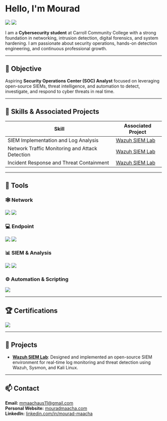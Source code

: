 # Hello, I'm Mourad
<a href="https://www.linkedin.com/in/mourad-maacha/"><img src="https://img.shields.io/badge/-LinkedIn-0072b1?&style=for-the-badge&logo=linkedin&logoColor=white" /></a>
<a href="https://mouradmaacha.com/2025/01/01/about-me/"><img src="https://img.shields.io/badge/-Portfolio-000000?&style=for-the-badge&logo=About.me&logoColor=white" /></a>

I am a **Cybersecurity student** at Carroll Community College with a strong foundation in networking, intrusion detection, digital forensics, and system hardening. I am passionate about security operations, hands-on detection engineering, and continuous professional growth.

---

## 🎯 Objective
Aspiring **Security Operations Center (SOC) Analyst** focused on leveraging open-source SIEMs, threat intelligence, and automation to detect, investigate, and respond to cyber threats in real time.

---

## 🧠 Skills & Associated Projects
| Skill | Associated Project |
|-----------------------------------------------|---------------------------------------------------|
| SIEM Implementation and Log Analysis | [Wazuh SIEM Lab](https://github.com/mouradmaacha/wazuh-siem-lab) |
| Network Traffic Monitoring and Attack Detection | [Wazuh SIEM Lab](https://github.com/mouradmaacha/wazuh-siem-lab) |
| Incident Response and Threat Containment | [Wazuh SIEM Lab](https://github.com/mouradmaacha/wazuh-siem-lab) |


---

## 🧰 Tools

### 🕸️ Network
<div>
    <img src="https://img.shields.io/badge/-Wireshark-1679A7?&style=for-the-badge&logo=Wireshark&logoColor=white" />
    <img src="https://img.shields.io/badge/-Nmap-00457C?&style=for-the-badge&logoColor=white" />
</div>

### 💻 Endpoint
<div>
    <img src="https://img.shields.io/badge/-Microsoft_Defender_for_Endpoint-00A4EF?&style=for-the-badge&logo=Microsoft&logoColor=white" />
    <img src="https://img.shields.io/badge/-Wazuh-5A0FC8?&style=for-the-badge&logo=Wazuh&logoColor=white" />
</div>

### 📊 SIEM & Analysis
<div>
    <img src="https://img.shields.io/badge/-Splunk-000000?&style=for-the-badge&logo=Splunk&logoColor=white" />
    <img src="https://img.shields.io/badge/-Wazuh-5A0FC8?&style=for-the-badge&logo=Wazuh&logoColor=white" />
</div>

### ⚙️ Automation & Scripting
<div>
    <img src="https://img.shields.io/badge/-PowerShell-5391FE?&style=for-the-badge&logo=PowerShell&logoColor=white" />
</div>

---

## 🏆 Certifications
<div>
    <a href="https://www.certmetrics.com/comptia/public/verification.aspx?code=D78008JZ9V3LPS12&trk=public_profile_see-credential"><img src="https://img.shields.io/badge/-Security%2B-FF0000?&style=for-the-badge&logo=CompTIA&logoColor=white" /></a>
</div>

---

## 💼 Projects
- [**Wazuh SIEM Lab**](https://github.com/mouradmaacha/wazuh-siem-lab): Designed and implemented an open-source SIEM environment for real-time log monitoring and threat detection using Wazuh, Sysmon, and Kali Linux.

---

## 📫 Contact
**Email:** mmaachaus11@gmail.com  
**Personal Website:** [mouradmaacha.com](https://mouradmaacha.com/)  
**LinkedIn:** [linkedin.com/in/mourad-maacha](https://www.linkedin.com/in/mourad-maacha/)

